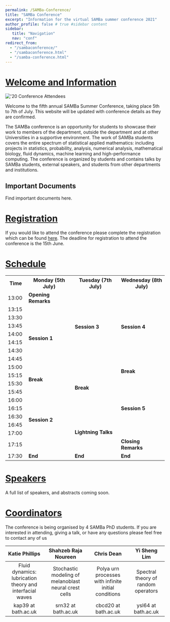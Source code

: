 ```yaml
---
permalink: /SAMBa-Conference/
title: "SAMBa Conference"
excerpt: "Information for the virtual SAMBa summer conference 2021"
author_profile: false # true #sidebar content
sidebar: 
   title: "Navigation"
   nav: "conf"
redirect_from: 
  - "/sambaconference/"
  - "/sambaconference.html"
  - "/samba-conference.html"
---
```


# [Welcome and Information](#welcome-and-information) 

!['20 Conference Attendees](https://kap39.github.io/images/conference20.jpg "'20 Conference Attendees")

Welcome to the fifth annual SAMBa Summer Conference, taking place 5th to 7th of July. This website will be updated with conference details as they are confirmed. 

The SAMBa conference is an opportunity for students to showcase their work to members of the department, outside the department and at other Universities in a supportive environment. The work of SAMBa students covers the entire spectrum of statistical applied mathematics: including projects in statistics, probability, analysis, numerical analysis, mathematical biology, fluid dynamics, machine learning and high-performance computing. The conference is organized by students and contains talks by SAMBa students, external speakers, and students from other departments and institutions. 


## Important Documents
Find important documents here. 

# [Registration](#registration) 
If you would like to attend the conference please complete the registration which can be found [here](https://forms.office.com/Pages/ResponsePage.aspx?id=Ij1-N6FOLUKwrY_MiUBrnrhm9py2vv5OqeESICF49LlUQUQyTVdSODlaVlhORExXQUc4ODQxT05ESyQlQCN0PWcu "Registration Form"). The deadline for registration to attend the conference is the 15th June. 

# [Schedule](#schedule)

<table class="timetable">
    <col width="10%">
    <col width="27%">
    <col width="27%">
    <col width="27%">
        <tr>
            <th>Time</th>
            <th> Monday (5th July)</th>
            <th>Tuesday (7th July)</th>
            <th>Wednesday (8th July)</th>
        </tr>
        <tr>
            <td>13:00</td>
            <td rowspan="1">
                <b>Opening Remarks</b>
            </td>
            <td rowspan="8">
                <b>Session 3</b>
            </td>
            <td rowspan="8">
                <b>Session 4</b>
            </td>
        </tr>
        <tr>
            <td>13:15</td>
            <td rowspan="8">
                <b>Session 1</b>
            </td>
        </tr>
        <tr>
            <td>13:30</td>
        </tr>
        <tr>
            <td>13:45</td>
        </tr>
        <tr>
            <td>14:00</td>
        </tr>
        <tr>
          <td>14:15</td>    
        <tr>
            <td>14:30</td>
        </tr>
        <tr>
            <td>14:45</td>
        <tr>
            <td>15:00</td>
            <td rowspan="6">
                <b>Break</b>
            </td>
            <td rowspan="2">
                <b>Break</b>
            </td>
        </tr>
        <tr>
            <td>15:15</td>
            <td rowspan="2">
                <b>Break</b>
            </td>
        </tr>
        <tr>
            <td>15:30</td>
            <td rowspan="7">
                <b>Session 5</b>
            </td>
        </tr>
        <tr>
            <td>15:45</td>
            <td rowspan="7">
                <b>Session 2</b>
            </td>
        </tr>
        <tr>
            <td>16:00</td>
        </tr>
        <tr>
            <td>16:15</td>
        </tr>
        <tr>
            <td>16:30</td>
            <td rowspan="4">
                <b>Lightning Talks</b>
            </td>
        </tr>
        <tr>
            <td>16:45</td>
        </tr>
        <tr>
            <td>17:00</td>
        </tr>
        <tr>
            <td>17:15</td>
            <td rowspan="1">
                <b>Closing Remarks</b>
            </td>
        </tr>
        <tr>
            <td>17:30</td>
            <td rowspan="1">
                <b>End</b>
            </td>
            <td rowspan="1">
                <b>End</b>
            </td>
            <td rowspan="1">
                <b>End</b>
            </td>            
        </tr>
    </col>
    </col>
    </col>
    </col>
</table>



# [Speakers](#speakers)
A full list of speakers, and abstracts coming soon.  

# [Coordinators](#coordinators)

The conference is being organised by 4 SAMBa PhD students. If you are interested in attending, giving a talk, or have any questions please feel free to contact any of us 

|Katie Phillips | Shahzeb Raja Noureen | Chris Dean | Yi Sheng Lim | 
|:-------------:|:--------------------:|:----------:|:------------:|
|Fluid dynamics: <br> lubrication theory and interfacial waves |Stochastic modeling of melanoblast neural crest cells|Polya urn processes with infinite initial conditions|Spectral theory of random operators|
|kap39 at bath.ac.uk | srn32 at bath.ac.uk | cbcd20 at bath.ac.uk | ysl64 at bath.ac.uk |

